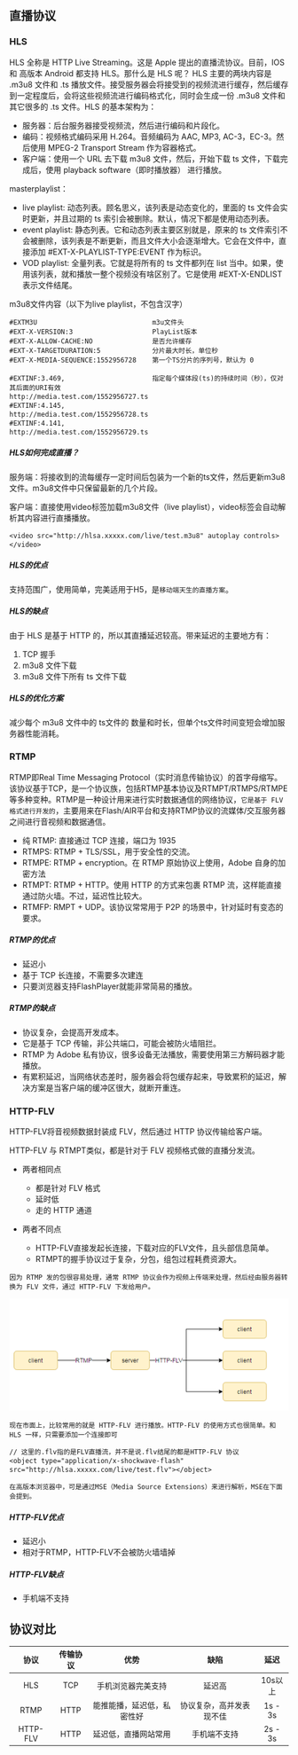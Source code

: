 ## 直播协议
### HLS
HLS 全称是 HTTP Live Streaming。这是 Apple 提出的直播流协议。目前，IOS 和 高版本 Android 都支持 HLS。那什么是 HLS 呢？ HLS 主要的两块内容是 .m3u8 文件和 .ts 播放文件。接受服务器会将接受到的视频流进行缓存，然后缓存到一定程度后，会将这些视频流进行编码格式化，同时会生成一份 .m3u8 文件和其它很多的 .ts 文件。HLS 的基本架构为：
* 服务器：后台服务器接受视频流，然后进行编码和片段化。
* 编码：视频格式编码采用 H.264。音频编码为 AAC, MP3, AC-3，EC-3。然后使用 MPEG-2 Transport Stream 作为容器格式。
* 客户端：使用一个 URL 去下载 m3u8 文件，然后，开始下载 ts 文件，下载完成后，使用 playback software（即时播放器） 进行播放。

masterplaylist：
* live playlist: 动态列表。顾名思义，该列表是动态变化的，里面的 ts 文件会实时更新，并且过期的 ts 索引会被删除。默认，情况下都是使用动态列表。
* event playlist: 静态列表。它和动态列表主要区别就是，原来的 ts 文件索引不会被删除，该列表是不断更新，而且文件大小会逐渐增大。它会在文件中，直接添加 #EXT-X-PLAYLIST-TYPE:EVENT 作为标识。
* VOD playlist: 全量列表。它就是将所有的 ts 文件都列在 list 当中。如果，使用该列表，就和播放一整个视频没有啥区别了。它是使用 #EXT-X-ENDLIST 表示文件结尾。

m3u8文件内容（以下为live playlist，不包含汉字）
```
#EXTM3U                             m3u文件头
#EXT-X-VERSION:3                    PlayList版本
#EXT-X-ALLOW-CACHE:NO               是否允许缓存
#EXT-X-TARGETDURATION:5             分片最大时长，单位秒
#EXT-X-MEDIA-SEQUENCE:1552956728    第一个TS分片的序列号，默认为 0

#EXTINF:3.469,                      指定每个媒体段(ts)的持续时间（秒），仅对其后面的URI有效
http://media.test.com/1552956727.ts
#EXTINF:4.145,
http://media.test.com/1552956728.ts
#EXTINF:4.141,
http://media.test.com/1552956729.ts

```

##### HLS如何完成直播？ 
服务端：将接收到的流每缓存一定时间后包装为一个新的ts文件，然后更新m3u8文件。m3u8文件中只保留最新的几个片段。

客户端：直接使用video标签加载m3u8文件（live playlist），video标签会自动解析其内容进行直播播放。

```
<video src="http://hlsa.xxxxx.com/live/test.m3u8" autoplay controls></video>
```

##### HLS的优点
支持范围广，使用简单，完美适用于H5，是`移动端天生的直播方案`。

##### HLS的缺点
由于 HLS 是基于 HTTP 的，所以其直播延迟较高。带来延迟的主要地方有：
1. TCP 握手
2. m3u8 文件下载
3. m3u8 文件下所有 ts 文件下载

##### HLS的优化方案
减少每个 m3u8 文件中的 ts文件的 数量和时长，但单个ts文件时间变短会增加服务器性能消耗。


### RTMP
RTMP即Real Time Messaging Protocol（实时消息传输协议）的首字母缩写。该协议基于TCP，是一个协议族，包括RTMP基本协议及RTMPT/RTMPS/RTMPE等多种变种。RTMP是一种设计用来进行实时数据通信的网络协议，`它是基于 FLV 格式进行开发的`，主要用来在Flash/AIR平台和支持RTMP协议的流媒体/交互服务器之间进行音视频和数据通信。

* 纯 RTMP: 直接通过 TCP 连接，端口为 1935
* RTMPS: RTMP + TLS/SSL，用于安全性的交流。
* RTMPE: RTMP + encryption。在 RTMP 原始协议上使用，Adobe 自身的加密方法
* RTMPT: RTMP + HTTP。使用 HTTP 的方式来包裹 RTMP 流，这样能直接通过防火墙。不过，延迟性比较大。
* RTMFP: RMPT + UDP。该协议常常用于 P2P 的场景中，针对延时有变态的要求。

##### RTMP的优点
* 延迟小
* 基于 TCP 长连接，不需要多次建连
* 只要浏览器支持FlashPlayer就能非常简易的播放。

##### RTMP的缺点
* 协议复杂，会提高开发成本。
* 它是基于 TCP 传输，非公共端口，可能会被防火墙阻拦。
* RTMP 为 Adobe 私有协议，很多设备无法播放，需要使用第三方解码器才能播放。
* 有累积延迟，当网络状态差时，服务器会将包缓存起来，导致累积的延迟，解决方案是当客户端的缓冲区很大，就断开重连。

### HTTP-FLV
HTTP-FLV将音视频数据封装成 FLV，然后通过 HTTP 协议传输给客户端。

HTTP-FLV 与 RTMPT类似，都是针对于 FLV 视频格式做的直播分发流。

- 两者相同点
  - 都是针对 FLV 格式
  - 延时低
  - 走的 HTTP 通道

- 两者不同点
  - HTTP-FLV直接发起长连接，下载对应的FLV文件，且头部信息简单。
  - RTMPT的握手协议过于复杂，分包，组包过程耗费资源大。

`因为 RTMP 发的包很容易处理，通常 RTMP 协议会作为视频上传端来处理，然后经由服务器转换为 FLV 文件，通过 HTTP-FLV 下发给用户。`

![OAuth client](./images/http-flv.png)

`现在市面上，比较常用的就是 HTTP-FLV 进行播放。HTTP-FLV 的使用方式也很简单。和 HLS 一样，只需要添加一个连接即可`
```
// 这里的.flv指的是FLV直播流，并不是说.flv结尾的都是HTTP-FLV 协议
<object type="application/x-shockwave-flash" src="http://hlsa.xxxxx.com/live/test.flv"></object>
```

`在高版本浏览器中，可是通过MSE（Media Source Extensions）来进行解析，MSE在下面会提到。`

##### HTTP-FLV优点
* 延迟小
* 相对于RTMP，HTTP-FLV不会被防火墙墙掉

##### HTTP-FLV缺点
* 手机端不支持

## 协议对比
协议 | 传输协议 | 优势 | 缺陷 | 延迟
:-:|:-:|:-:|:-:|:-:
HLS | TCP | 手机浏览器完美支持 | 延迟高 | 10s以上
RTMP | HTTP | 能推能播，延迟低，私密性好 | 协议复杂，高并发表现不佳 | 1s - 3s
HTTP-FLV | HTTP | 延迟低，直播网站常用 | 手机端不支持 | 2s - 3s